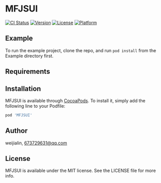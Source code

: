 # MFJSUI

[![CI Status](https://img.shields.io/travis/weijialin/MFJSUI.svg?style=flat)](https://travis-ci.org/weijialin/MFJSUI)
[![Version](https://img.shields.io/cocoapods/v/MFJSUI.svg?style=flat)](https://cocoapods.org/pods/MFJSUI)
[![License](https://img.shields.io/cocoapods/l/MFJSUI.svg?style=flat)](https://cocoapods.org/pods/MFJSUI)
[![Platform](https://img.shields.io/cocoapods/p/MFJSUI.svg?style=flat)](https://cocoapods.org/pods/MFJSUI)

## Example

To run the example project, clone the repo, and run `pod install` from the Example directory first.

## Requirements

## Installation

MFJSUI is available through [CocoaPods](https://cocoapods.org). To install
it, simply add the following line to your Podfile:

```ruby
pod 'MFJSUI'
```

## Author

weijialin, 673729631@qq.com

## License

MFJSUI is available under the MIT license. See the LICENSE file for more info.
